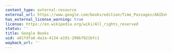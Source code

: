 ```yaml
---
content_type: external-resource
external_url: https://www.google.com/books/edition/Time_Passages/dAIDvUmJ5X4C?hl=en&gbpv=1
has_external_license_warning: true
license: https://en.wikipedia.org/wiki/All_rights_reserved
status: ''
title: Google Books
uid: a81fdfa6-da1a-4134-a191-290b7021bfc1
wayback_url: ''
---
```

